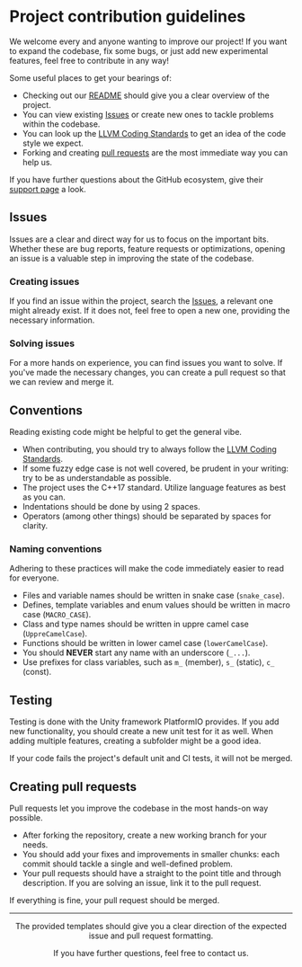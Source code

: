 # Project contribution guidelines

We welcome every and anyone wanting to improve our project! If you want to expand the codebase, fix some bugs, or just add new experimental features, feel free to contribute in any way!

Some useful places to get your bearings of:
- Checking out our [README](README.md) should give you a clear overview of the project.
- You can view existing [Issues](https://github.com/itsthatMatthew/Project-Thunderstrike/issues) or create new ones to tackle problems within the codebase.
- You can look up the [LLVM Coding Standards](https://llvm.org/docs/CodingStandards.html) to get an idea of the code style we expect.
- Forking and creating [pull requests](https://github.com/itsthatMatthew/Project-Thunderstrike/pulls) are the most immediate way you can help us.

If you have further questions about the GitHub ecosystem, give their [support page](https://support.github.com/) a look.

## Issues

Issues are a clear and direct way for us to focus on the important bits. Whether these are bug reports, feature requests or optimizations, opening an issue is a valuable step in improving the state of the codebase.

### Creating issues

If you find an issue within the project, search the [Issues](https://github.com/itsthatMatthew/Project-Thunderstrike/issues), a relevant one might already exist. If it does not, feel free to open a new one, providing the necessary information.

### Solving issues

For a more hands on experience, you can find issues you want to solve. If you've made the necessary changes, you can create a pull request so that we can review and merge it.

## Conventions

Reading existing code might be helpful to get the general vibe.

- When contributing, you should try to always follow the [LLVM Coding Standards](https://llvm.org/docs/CodingStandards.html).
- If some fuzzy edge case is not well covered, be prudent in your writing: try to be as understandable as possible.
- The project uses the C++17 standard. Utilize language features as best as you can.
- Indentations should be done by using 2 spaces.
- Operators (among other things) should be separated by spaces for clarity.

### Naming conventions

Adhering to these practices will make the code immediately easier to read for everyone.

- Files and variable names should be written in snake case (`snake_case`).
- Defines, template variables and enum values should be written in macro case (`MACRO_CASE`).
- Class and type names should be written in uppre camel case (`UppreCamelCase`).
- Functions should be written in lower camel case (`lowerCamelCase`).
- You should **NEVER** start any name with an underscore (`_...`).
- Use prefixes for class variables, such as `m_` (member), `s_` (static), `c_` (const).

## Testing

Testing is done with the Unity framework PlatformIO provides. If you add new functionality, you should create a new unit test for it as well. When adding multiple features, creating a subfolder might be a good idea.

If your code fails the project's default unit and CI tests, it will not be merged.

## Creating pull requests

Pull requests let you improve the codebase in the most hands-on way possible.

- After forking the repository, create a new working branch for your needs.
- You should add your fixes and improvements in smaller chunks: each commit should tackle a single and well-defined problem.
- Your pull requests should have a straight to the point title and through description. If you are solving an issue, link it to the pull request.

If everything is fine, your pull request should be merged.

---

<footer style="text-align: center;">
The provided templates should give you a clear direction of the expected issue and pull request formatting.

If you have further questions, feel free to contact us.
</footer>